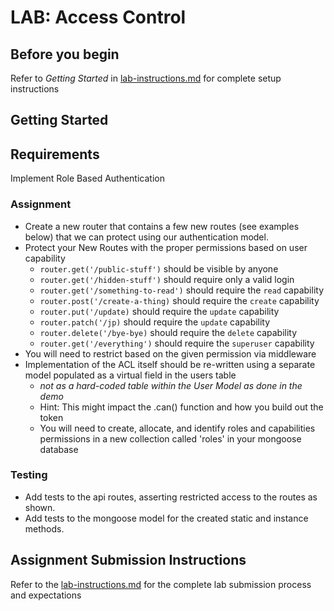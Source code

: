# LAB: Access Control

## Before you begin
Refer to *Getting Started* in [lab-instructions.md](../../../reference/submission-instructions/labs.md) for complete setup instructions

## Getting Started

## Requirements

Implement Role Based Authentication

### Assignment
* Create a new router that contains a few new routes (see examples below) that we can protect using our authentication model.
* Protect your New Routes with the proper permissions based on user capability
  * `router.get('/public-stuff')` should be visible by anyone
  * `router.get('/hidden-stuff')` should require only a valid login
  * `router.get('/something-to-read')` should require the `read` capability
  * `router.post('/create-a-thing)` should require the `create` capability
  * `router.put('/update)` should require the `update` capability
  * `router.patch('/jp)` should require the `update` capability
  * `router.delete('/bye-bye)` should require the `delete` capability
  * `router.get('/everything')` should require the `superuser` capability
* You will need to restrict based on the given permission via middleware
* Implementation of the ACL itself should be re-written using a separate model populated as a virtual field in the users table
   * *not as a hard-coded table within the User Model as done in the demo*
   * Hint: This might impact the .can() function and how you build out the token
   * You will need to create, allocate, and identify roles and capabilities permissions in a new collection called 'roles' in  your mongoose database

### Testing
* Add tests to the api routes, asserting restricted access to the routes as shown.
* Add tests to the mongoose model for the created static and instance methods.


## Assignment Submission Instructions
Refer to the [lab-instructions.md](../../../reference/submission-instructions/labs.md) for the complete lab submission process and expectations

